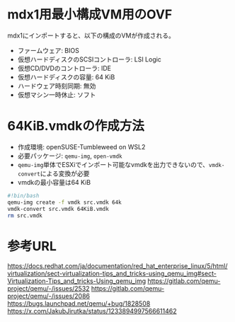 
# mdx1用最小構成VM用のOVF
mdx1にインポートすると、以下の構成のVMが作成される。

- ファームウェア: BIOS
- 仮想ハードディスクのSCSIコントローラ: LSI Logic
- 仮想CD/DVDのコントローラ: IDE
- 仮想ハードディスクの容量: 64 KiB
- ハードウェア時刻同期: 無効
- 仮想マシン一時休止: ソフト

# 64KiB.vmdkの作成方法
- 作成環境: openSUSE-Tumbleweed on WSL2
- 必要パッケージ: `qemu-img`, `open-vmdk`
- `qemu-img`単体でESXiでインポート可能なvmdkを出力できないので、`vmdk-convert`による変換が必要
- vmdkの最小容量は64 KiB

~~~sh
#!bin/bash
qemu-img create -f vmdk src.vmdk 64k
vmdk-convert src.vmdk 64KiB.vmdk
rm src.vmdk
~~~

# 参考URL
https://docs.redhat.com/ja/documentation/red_hat_enterprise_linux/5/html/virtualization/sect-virtualization-tips_and_tricks-using_qemu_img#sect-Virtualization-Tips_and_tricks-Using_qemu_img
https://gitlab.com/qemu-project/qemu/-/issues/2532
https://gitlab.com/qemu-project/qemu/-/issues/2086
https://bugs.launchpad.net/qemu/+bug/1828508
https://x.com/JakubJirutka/status/1233894997566611462
